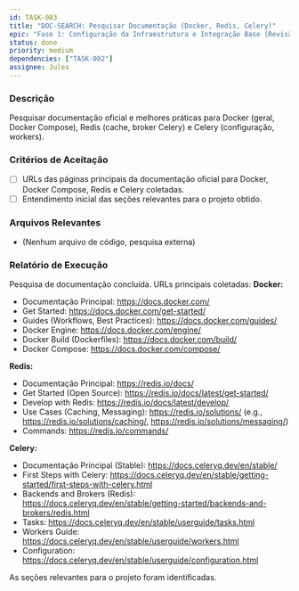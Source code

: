 ```yaml
---
id: TASK-003
title: "DOC-SEARCH: Pesquisar Documentação (Docker, Redis, Celery)"
epic: "Fase 1: Configuração da Infraestrutura e Integração Base (Revisão e Testes)"
status: done
priority: medium
dependencies: ["TASK-002"]
assignee: Jules
---
```


### Descrição

Pesquisar documentação oficial e melhores práticas para Docker (geral, Docker Compose), Redis (cache, broker Celery) e Celery (configuração, workers).

### Critérios de Aceitação

- [ ] URLs das páginas principais da documentação oficial para Docker, Docker Compose, Redis e Celery coletadas.
- [ ] Entendimento inicial das seções relevantes para o projeto obtido.

### Arquivos Relevantes

* (Nenhum arquivo de código, pesquisa externa)

### Relatório de Execução

Pesquisa de documentação concluída. URLs principais coletadas:
**Docker:**
- Documentação Principal: https://docs.docker.com/
- Get Started: https://docs.docker.com/get-started/
- Guides (Workflows, Best Practices): https://docs.docker.com/guides/
- Docker Engine: https://docs.docker.com/engine/
- Docker Build (Dockerfiles): https://docs.docker.com/build/
- Docker Compose: https://docs.docker.com/compose/

**Redis:**
- Documentação Principal: https://redis.io/docs/
- Get Started (Open Source): https://redis.io/docs/latest/get-started/
- Develop with Redis: https://redis.io/docs/latest/develop/
- Use Cases (Caching, Messaging): https://redis.io/solutions/ (e.g., https://redis.io/solutions/caching/, https://redis.io/solutions/messaging/)
- Commands: https://redis.io/commands/

**Celery:**
- Documentação Principal (Stable): https://docs.celeryq.dev/en/stable/
- First Steps with Celery: https://docs.celeryq.dev/en/stable/getting-started/first-steps-with-celery.html
- Backends and Brokers (Redis): https://docs.celeryq.dev/en/stable/getting-started/backends-and-brokers/redis.html
- Tasks: https://docs.celeryq.dev/en/stable/userguide/tasks.html
- Workers Guide: https://docs.celeryq.dev/en/stable/userguide/workers.html
- Configuration: https://docs.celeryq.dev/en/stable/userguide/configuration.html

As seções relevantes para o projeto foram identificadas.
